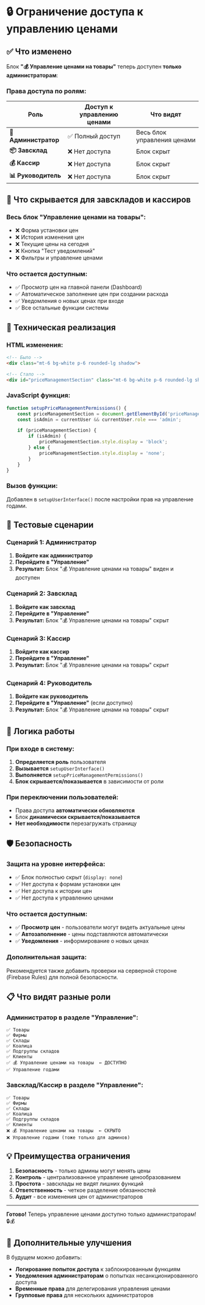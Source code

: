 # 🔒 Ограничение доступа к управлению ценами

## ✅ Что изменено

Блок **"💰 Управление ценами на товары"** теперь доступен **только администраторам**:

### Права доступа по ролям:

| Роль | Доступ к управлению ценами | Что видят |
|------|---------------------------|-----------|
| **👑 Администратор** | ✅ Полный доступ | Весь блок управления ценами |
| **📦 Завсклад** | ❌ Нет доступа | Блок скрыт |
| **💰 Кассир** | ❌ Нет доступа | Блок скрыт |
| **📊 Руководитель** | ❌ Нет доступа | Блок скрыт |

## 🎯 Что скрывается для завскладов и кассиров

### Весь блок "Управление ценами на товары":
- ❌ Форма установки цен
- ❌ История изменения цен
- ❌ Текущие цены на сегодня
- ❌ Кнопка "Тест уведомлений"
- ❌ Фильтры и управление ценами

### Что остается доступным:
- ✅ Просмотр цен на главной панели (Dashboard)
- ✅ Автоматическое заполнение цен при создании расхода
- ✅ Уведомления о новых ценах при входе
- ✅ Все остальные функции системы

## 🔧 Техническая реализация

### HTML изменения:
```html
<!-- Было -->
<div class="mt-6 bg-white p-6 rounded-lg shadow">

<!-- Стало -->
<div id="priceManagementSection" class="mt-6 bg-white p-6 rounded-lg shadow">
```

### JavaScript функция:
```javascript
function setupPriceManagementPermissions() {
    const priceManagementSection = document.getElementById('priceManagementSection');
    const isAdmin = currentUser && currentUser.role === 'admin';

    if (priceManagementSection) {
        if (isAdmin) {
            priceManagementSection.style.display = 'block';
        } else {
            priceManagementSection.style.display = 'none';
        }
    }
}
```

### Вызов функции:
Добавлен в `setupUserInterface()` после настройки прав на управление годами.

## 🧪 Тестовые сценарии

### Сценарий 1: Администратор
1. **Войдите как администратор**
2. **Перейдите в "Управление"**
3. **Результат:** Блок "💰 Управление ценами на товары" виден и доступен

### Сценарий 2: Завсклад
1. **Войдите как завсклад**
2. **Перейдите в "Управление"**
3. **Результат:** Блок "💰 Управление ценами на товары" скрыт

### Сценарий 3: Кассир
1. **Войдите как кассир**
2. **Перейдите в "Управление"**
3. **Результат:** Блок "💰 Управление ценами на товары" скрыт

### Сценарий 4: Руководитель
1. **Войдите как руководитель**
2. **Перейдите в "Управление"** (если доступно)
3. **Результат:** Блок "💰 Управление ценами на товары" скрыт

## 🔄 Логика работы

### При входе в систему:
1. **Определяется роль** пользователя
2. **Вызывается** `setupUserInterface()`
3. **Выполняется** `setupPriceManagementPermissions()`
4. **Блок скрывается/показывается** в зависимости от роли

### При переключении пользователей:
- Права доступа **автоматически обновляются**
- Блок **динамически скрывается/показывается**
- **Нет необходимости** перезагружать страницу

## 🛡️ Безопасность

### Защита на уровне интерфейса:
- ✅ Блок полностью скрыт (`display: none`)
- ✅ Нет доступа к формам установки цен
- ✅ Нет доступа к истории цен
- ✅ Нет доступа к управлению ценами

### Что остается доступным:
- ✅ **Просмотр цен** - пользователи могут видеть актуальные цены
- ✅ **Автозаполнение** - цены подставляются автоматически
- ✅ **Уведомления** - информирование о новых ценах

### Дополнительная защита:
Рекомендуется также добавить проверки на серверной стороне (Firebase Rules) для полной безопасности.

## 📋 Что видят разные роли

### Администратор в разделе "Управление":
```
✅ Товары
✅ Фирмы  
✅ Склады
✅ Коалица
✅ Подгруппы складов
✅ Клиенты
✅ 💰 Управление ценами на товары  ← ДОСТУПНО
✅ Управление годами
```

### Завсклад/Кассир в разделе "Управление":
```
✅ Товары
✅ Фирмы
✅ Склады  
✅ Коалица
✅ Подгруппы складов
✅ Клиенты
❌ 💰 Управление ценами на товары  ← СКРЫТО
❌ Управление годами (тоже только для админов)
```

## 💡 Преимущества ограничения

1. **Безопасность** - только админы могут менять цены
2. **Контроль** - централизованное управление ценообразованием
3. **Простота** - завсклады не видят лишних функций
4. **Ответственность** - четкое разделение обязанностей
5. **Аудит** - все изменения цен от администраторов

---

**Готово!** Теперь управление ценами доступно только администраторам! 🔒💰

## 🔄 Дополнительные улучшения

В будущем можно добавить:
- **Логирование попыток доступа** к заблокированным функциям
- **Уведомления администраторам** о попытках несанкционированного доступа
- **Временные права** для делегирования управления ценами
- **Групповые права** для нескольких администраторов